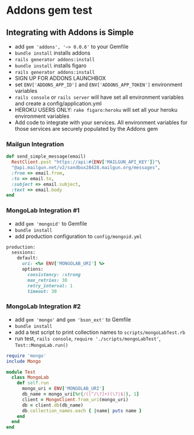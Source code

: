 # Addons gem test

## Integrating with Addons is Simple

* add `gem 'addons', '~> 0.0.6'` to your Gemfile
* `bundle install` installs addons
* `rails generator addons:install`
* `bundle install` installs figaro
* `rails generator addons:install`
* SIGN UP FOR ADDONS LAUNCHBOX
* set `ENV['ADDONS_APP_ID']` and `ENV['ADDONS_APP_TOKEN']` environment variables
* `rails console` or `rails server` will have set all environment variables and create a config/application.yml
* HEROKU USERS ONLY: `rake figaro:heroku` will set all your heroku environment variables
* Add code to integrate with your services. All environment variables for those services are securely populated by the Addons gem

### Mailgun Integration

```ruby
def send_simple_message(email)
  RestClient.post "https://api:#{ENV['MAILGUN_API_KEY']}"\
  "@api.mailgun.net/v2/sandbox28428.mailgun.org/messages",
  :from => email.from,
  :to => email.to,
  :subject => email.subject,
  :text => email.body
end
````

### MongoLab Integration #1

* add `gem 'mongoid'` to Gemfile
* `bundle install`
* add production configuration to `config/mongoid.yml`

````ruby
production:
  sessions:
    default:
      uri: <%= ENV['MONGOLAB_URI'] %>
      options:
        consistency: :strong
        max_retries: 30
        retry_interval: 1
        timeout: 30
````

### MongoLab Integration #2

* add `gem 'mongo'` and `gem 'bson_ext'` to Gemfile
* `bundle install`
* add a test script to print collection names to `scripts/mongoLabTest.rb`
* run test, `rails console`, `require './scripts/mongoLabTest'`, `Test::MongoLab.run()`

````ruby
require 'mongo'
include Mongo

module Test
  class MongoLab
    def self.run
      mongo_uri = ENV['MONGOLAB_URI']
      db_name = mongo_uri[%r{/([^/\?]+)(\?|$)}, 1]
      client = MongoClient.from_uri(mongo_uri)
      db = client.db(db_name)
      db.collection_names.each { |name| puts name }
    end
  end
end
````
